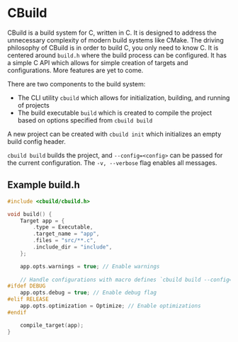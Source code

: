 # CBuild

CBuild is a build system for C, written in C. It is designed to address the unnecessary complexity of modern build systems like CMake. The driving philosophy of CBuild is in order to build C, you only need to know C. It is centered around `build.h` where the build process can be configured. It has a simple C API which allows for simple creation of targets and configurations. More features are yet to come.

There are two components to the build system:
- The CLI utility `cbuild` which allows for initialization, building, and running of projects
- The build executable `build` which is created to compile the project based on options specified from `cbuild build`

A new project can be created with `cbuild init` which initializes an empty build config header.

`cbuild build` builds the project, and `--config=<config>` can be passed for the current configuration. The `-v, --verbose` flag enables all messages.

Example build.h
---
```c
#include <cbuild/cbuild.h>

void build() {
    Target app = {
        .type = Executable,
        .target_name = "app",
        .files = "src/**.c",
        .include_dir = "include",
    };

    app.opts.warnings = true; // Enable warnings
	
    // Handle configurations with macro defines `cbuild build --config=DEBUG`
#ifdef DEBUG
    app.opts.debug = true; // Enable debug flag
#elif RELEASE
    app.opts.optimization = Optimize; // Enable optimizations
#endif

    compile_target(app);
}
```
